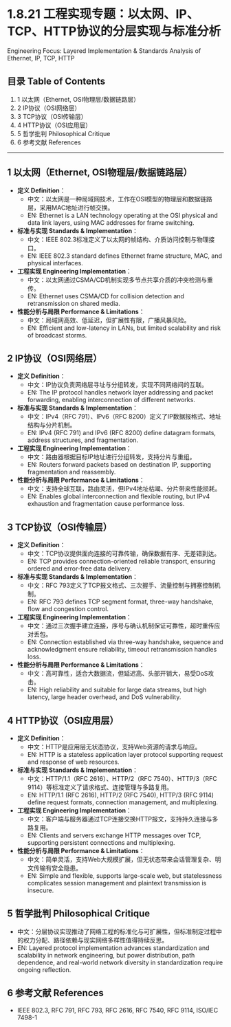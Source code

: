 # 1.8.21 工程实现专题：以太网、IP、TCP、HTTP协议的分层实现与标准分析

Engineering Focus: Layered Implementation & Standards Analysis of Ethernet, IP, TCP, HTTP

## 目录 Table of Contents

1. 1 以太网（Ethernet, OSI物理层/数据链路层）
2. 2 IP协议（OSI网络层）
3. 3 TCP协议（OSI传输层）
4. 4 HTTP协议（OSI应用层）
5. 5 哲学批判 Philosophical Critique
6. 6 参考文献 References

---

## 1 以太网（Ethernet, OSI物理层/数据链路层）

- **定义 Definition**：
  - 中文：以太网是一种局域网技术，工作在OSI模型的物理层和数据链路层，采用MAC地址进行帧交换。
  - EN: Ethernet is a LAN technology operating at the OSI physical and data link layers, using MAC addresses for frame switching.
- **标准与实现 Standards & Implementation**：
  - 中文：IEEE 802.3标准定义了以太网的帧结构、介质访问控制与物理接口。
  - EN: IEEE 802.3 standard defines Ethernet frame structure, MAC, and physical interfaces.
- **工程实现 Engineering Implementation**：
  - 中文：以太网通过CSMA/CD机制实现多节点共享介质的冲突检测与重传。
  - EN: Ethernet uses CSMA/CD for collision detection and retransmission on shared media.
- **性能分析与局限 Performance & Limitations**：
  - 中文：局域网高效、低延迟，但扩展性有限，广播风暴风险。
  - EN: Efficient and low-latency in LANs, but limited scalability and risk of broadcast storms.

## 2 IP协议（OSI网络层）

- **定义 Definition**：
  - 中文：IP协议负责网络层寻址与分组转发，实现不同网络间的互联。
  - EN: The IP protocol handles network layer addressing and packet forwarding, enabling interconnection of different networks.
- **标准与实现 Standards & Implementation**：
  - 中文：IPv4（RFC 791）、IPv6（RFC 8200）定义了IP数据报格式、地址结构与分片机制。
  - EN: IPv4 (RFC 791) and IPv6 (RFC 8200) define datagram formats, address structures, and fragmentation.
- **工程实现 Engineering Implementation**：
  - 中文：路由器根据目标IP地址进行分组转发，支持分片与重组。
  - EN: Routers forward packets based on destination IP, supporting fragmentation and reassembly.
- **性能分析与局限 Performance & Limitations**：
  - 中文：支持全球互联，路由灵活，但IPv4地址枯竭、分片带来性能损耗。
  - EN: Enables global interconnection and flexible routing, but IPv4 exhaustion and fragmentation cause performance loss.

## 3 TCP协议（OSI传输层）

- **定义 Definition**：
  - 中文：TCP协议提供面向连接的可靠传输，确保数据有序、无差错到达。
  - EN: TCP provides connection-oriented reliable transport, ensuring ordered and error-free data delivery.
- **标准与实现 Standards & Implementation**：
  - 中文：RFC 793定义了TCP报文格式、三次握手、流量控制与拥塞控制机制。
  - EN: RFC 793 defines TCP segment format, three-way handshake, flow and congestion control.
- **工程实现 Engineering Implementation**：
  - 中文：通过三次握手建立连接，序号与确认机制保证可靠性，超时重传应对丢包。
  - EN: Connection established via three-way handshake, sequence and acknowledgment ensure reliability, timeout retransmission handles loss.
- **性能分析与局限 Performance & Limitations**：
  - 中文：高可靠性，适合大数据流，但延迟高、头部开销大，易受DoS攻击。
  - EN: High reliability and suitable for large data streams, but high latency, large header overhead, and DoS vulnerability.

## 4 HTTP协议（OSI应用层）

- **定义 Definition**：
  - 中文：HTTP是应用层无状态协议，支持Web资源的请求与响应。
  - EN: HTTP is a stateless application layer protocol supporting request and response of web resources.
- **标准与实现 Standards & Implementation**：
  - 中文：HTTP/1.1（RFC 2616）、HTTP/2（RFC 7540）、HTTP/3（RFC 9114）等标准定义了请求格式、连接管理与多路复用。
  - EN: HTTP/1.1 (RFC 2616), HTTP/2 (RFC 7540), HTTP/3 (RFC 9114) define request formats, connection management, and multiplexing.
- **工程实现 Engineering Implementation**：
  - 中文：客户端与服务器通过TCP连接交换HTTP报文，支持持久连接与多路复用。
  - EN: Clients and servers exchange HTTP messages over TCP, supporting persistent connections and multiplexing.
- **性能分析与局限 Performance & Limitations**：
  - 中文：简单灵活，支持Web大规模扩展，但无状态带来会话管理复杂、明文传输有安全隐患。
  - EN: Simple and flexible, supports large-scale web, but statelessness complicates session management and plaintext transmission is insecure.

## 5 哲学批判 Philosophical Critique

- 中文：分层协议实现推动了网络工程的标准化与可扩展性，但标准制定过程中的权力分配、路径依赖与现实网络多样性值得持续反思。
- EN: Layered protocol implementation advances standardization and scalability in network engineering, but power distribution, path dependence, and real-world network diversity in standardization require ongoing reflection.

## 6 参考文献 References

- IEEE 802.3, RFC 791, RFC 793, RFC 2616, RFC 7540, RFC 9114, ISO/IEC 7498-1
